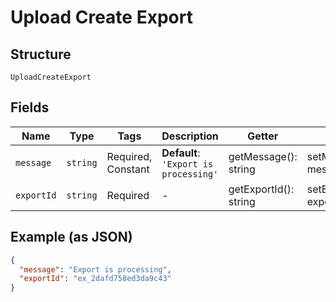
# Upload Create Export

## Structure

`UploadCreateExport`

## Fields

| Name | Type | Tags | Description | Getter | Setter |
|  --- | --- | --- | --- | --- | --- |
| `message` | `string` | Required, Constant | **Default**: `'Export is processing'` | getMessage(): string | setMessage(string message): void |
| `exportId` | `string` | Required | - | getExportId(): string | setExportId(string exportId): void |

## Example (as JSON)

```json
{
  "message": "Export is processing",
  "exportId": "ex_2dafd758ed3da9c43"
}
```

